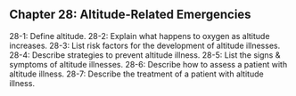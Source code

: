 


## Chapter 28: Altitude-Related Emergencies
28-1: Define altitude.
28-2: Explain what happens to oxygen as altitude increases. 
28-3: List risk factors for the development of altitude illnesses. 
28-4: Describe strategies to prevent altitude illness. 
28-5: List the signs & symptoms of altitude illnesses.
28-6: Describe how to assess a patient with altitude illness. 
28-7: Describe the treatment of a patient with altitude illness. 


